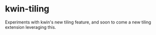 # kwin-tiling
Experiments with kwin's new tiling feature, and soon to come a new tiling extension leveraging this.
